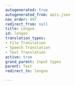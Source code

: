 ```yaml
---
autogenerated: true
autogenerated_from: apis.json
nav_order: 997
redirect_from: null
title: Lengoo
id: lengoo
translation_types:
- File Translation
- Speech Translation
- Text Translation
active: true
grand_parent: Input types
parent: Text
redirect_to: lengoo

---
```


